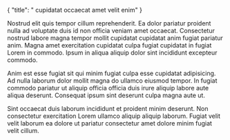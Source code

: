 {
  "title": " cupidatat occaecat amet velit enim"
}

Nostrud elit quis tempor cillum reprehenderit. Ea dolor pariatur proident nulla ad voluptate duis id non officia veniam amet occaecat. Consectetur nostrud labore magna tempor mollit cupidatat cupidatat anim fugiat pariatur anim. Magna amet exercitation cupidatat culpa fugiat cupidatat in fugiat Lorem in commodo. Ipsum in aliqua aliquip dolor sint incididunt excepteur commodo.

Anim est esse fugiat sit qui minim fugiat culpa esse cupidatat adipisicing. Ad nulla laborum dolor mollit magna do ullamco eiusmod tempor. In fugiat commodo pariatur ut aliquip officia officia duis irure aliquip labore aute aliqua deserunt. Consequat ipsum sint deserunt culpa magna aute ut.

Sint occaecat duis laborum incididunt et proident minim deserunt. Non consectetur exercitation Lorem ullamco aliquip aliquip laborum. Fugiat velit velit laborum ea dolore ut pariatur consectetur amet dolore minim fugiat velit cillum.